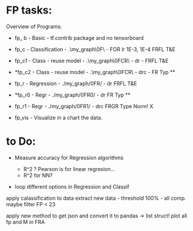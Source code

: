 # FP tasks: 

Overview of Programs: 
* fp_ b  - Basic -  tf.contrib package and no tensorboard
* fp_c   - Classification      - .\my_graph\0F\ - FOR lr 1E-3, 1E-4    FRFL T&E
* fp_c1  - Class - reuse model -  .\my_graph\0FCR\ - dr    -           FRFL T&E
* *fp_c2 - Class - reuse model -  .\my_graph\0FCR\ - drc   -           FR   Typ      **
* fp_r   - Regression - ./my_graph/0FR/   - dr                         FRFL T&E
* *fp_r0 - Regr       - ./my_graph/0FR0/  - dr                         FR   Typ      ** 
* fp_r1  - Regr       - ./my_graph/0FR1/  - drc                        FRGR Type Norm! X

* fp_vis - Visualize in a chart the data. 



# to Do: 
* Measure accuracy for Regression algorithms 
    * R^2 ? Pearson is for linear regresion... 
    * R^2 for NN? 

* loop different options in Regression and Classif 

apply calassification to data 
extract new data - threshold 100% - all comp. 
maybe filter FP < 23

apply new method to get json and convert it to pandas -> list struct! 
plot all fp and M in FRA

